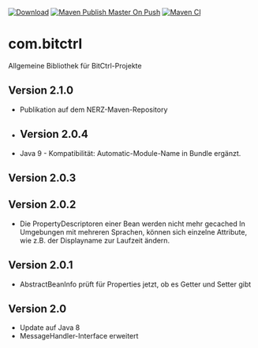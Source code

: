 
[![Download](https://img.shields.io/badge/Download-Batch-blue.svg)](https://bitctrl.jfrog.io/artifactory/bitctrl-maven-public/com/bitctrl/com.bitctrl/)
[![Maven Publish Master On Push](https://github.com/bitctrl/com.bitctrl/actions/workflows/maven-publish-on-push.yml/badge.svg)](https://github.com/bitctrl/com.bitctrl/actions/workflows/maven-publish-on-push.yml)
[![Maven CI](https://github.com/bitctrl/com.bitctrl/actions/workflows/maven-ci.yml/badge.svg)](https://github.com/bitctrl/com.bitctrl/actions/workflows/maven-ci.yml)

# com.bitctrl
Allgemeine Bibliothek für BitCtrl-Projekte

## Version 2.1.0

- Publikation auf dem NERZ-Maven-Repository

- ## Version 2.0.4

- Java 9 - Kompatibilität: Automatic-Module-Name in Bundle ergänzt.

## Version 2.0.3

## Version 2.0.2
- Die PropertyDescriptoren einer Bean werden nicht mehr gecached
  In Umgebungen mit mehreren Sprachen, können sich einzelne Attribute, wie
  z.B. der Displayname zur Laufzeit ändern.

## Version 2.0.1
- AbstractBeanInfo prüft für Properties jetzt, ob es Getter und Setter gibt

## Version 2.0
- Update auf Java 8
- MessageHandler-Interface erweitert


